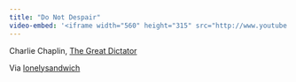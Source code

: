 ```yaml
---
title: "Do Not Despair"
video-embed: '<iframe width="560" height="315" src="http://www.youtube.com/embed/Yg6HwNB8cVQ?rel=0" frameborder="0" allowfullscreen></iframe>'
---
```

<p> Charlie Chaplin, <a href="http://www.imdb.com/title/tt0032553/" title="" target="">The Great Dictator</a></p>
<p>Via <a href="http://lonelysandwich.com/post/11641251287/humanity" title="" target="">lonelysandwich</a></p>
